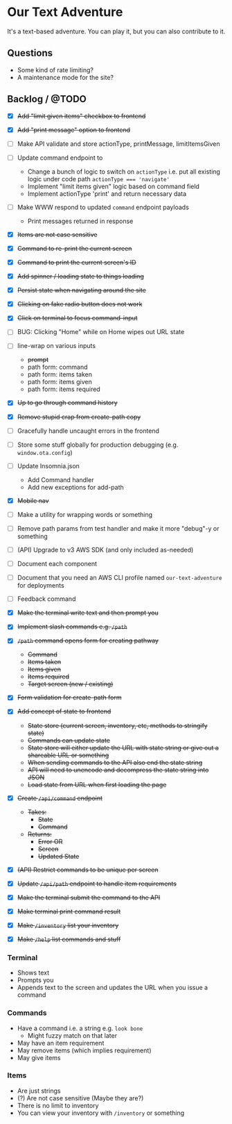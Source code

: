 # Our Text Adventure

It's a text-based adventure. You can play it, but you can also contribute to it.

## Questions
  - Some kind of rate limiting?
  - A maintenance mode for the site?

## Backlog / @TODO
  - [x] ~~Add "limit given items" checkbox to frontend~~
  - [x] ~~Add "print message" option to frontend~~
  - [ ] Make API validate and store actionType, printMessage, limitItemsGiven
  - [ ] Update command endpoint to
    - Change a bunch of logic to switch on `actionType` i.e. put all existing logic under code path `actionType === 'navigate'`
    - Implement "limit items given" logic based on command field
    - Implement actionType 'print' and return necessary data
  - [ ] Make WWW respond to updated `command` endpoint payloads
    - Print messages returned in response
  - [x] ~~Items are not case sensitive~~
  - [x] ~~Command to re-print the current screen~~
  - [x] ~~Command to print the current screen's ID~~
  - [x] ~~Add spinner / loading state to things loading~~
  - [x] ~~Persist state when navigating around the site~~
  - [x] ~~Clicking on fake radio button does not work~~
  - [x] ~~Click on terminal to focus command-input~~
  - [ ] BUG: Clicking "Home" while on Home wipes out URL state
  - [ ] line-wrap on various inputs
    - ~~prompt~~
    - path form: command
    - path form: items taken
    - path form: items given
    - path form: items required
  - [x] ~~Up to go through command history~~
  - [x] ~~Remove stupid crap from create-path copy~~
  - [ ] Gracefully handle uncaught errors in the frontend
  - [ ] Store some stuff globally for production debugging (e.g. `window.ota.config`)
  - [ ] Update Insomnia.json
    - Add Command handler
    - Add new exceptions for add-path
  - [x] ~~Mobile nav~~
  - [ ] Make a utility for wrapping words or something
  - [ ] Remove path params from test handler and make it more "debug"-y or something
  - [ ] (API) Upgrade to v3 AWS SDK (and only included as-needed)
  - [ ] Document each component
  - [ ] Document that you need an AWS CLI profile named `our-text-adventure` for deployments
  - [ ] Feedback command

  - [x] ~~Make the terminal write text and then prompt you~~
  - [x] ~~Implement slash commands e.g. `/path`~~
  - [x] ~~`/path` command opens form for creating pathway~~
    - ~~Command~~
    - ~~Items taken~~
    - ~~Items given~~
    - ~~Items required~~
    - ~~Target screen (new / existing)~~
  - [x] ~~Form validation for create-path form~~
  - [x] ~~Add concept of state to frontend~~
    - ~~State store (current screen, inventory, etc, methods to stringify state)~~
    - ~~Commands can update state~~
    - ~~State store will either update the URL with state string or give out a shareable URL or something~~
    - ~~When sending commands to the API also end the state string~~
    - ~~API will need to unencode and decompress the state string into JSON~~
    - ~~Load state from URL when first loading the page~~
  - [x] ~~Create `/api/command` endpoint~~
    - ~~Takes:~~
      - ~~State~~
      - ~~Command~~
    - ~~Returns:~~
      - ~~Error OR~~
      - ~~Screen~~
      - ~~Updated State~~
  - [x] ~~(API) Restrict commands to be unique per screen~~
  - [x] ~~Update `/api/path` endpoint to handle item requirements~~
  - [x] ~~Make the terminal submit the command to the API~~
  - [x] ~~Make terminal print command result~~
  - [x] ~~Make `/inventory` list your inventory~~
  - [x] ~~Make `/help` list commands and stuff~~

### Terminal
  - Shows text
  - Prompts you
  - Appends text to the screen and updates the URL when you issue a command

### Commands
  - Have a command i.e. a string e.g. `look bone`
    - Might fuzzy match on that later
  - May have an item requirement
  - May remove items (which implies requirement)
  - May give items

### Items
  - Are just strings
  - (?) Are not case sensitive (Maybe they are?)
  - There is no limit to inventory
  - You can view your inventory with `/inventory` or something